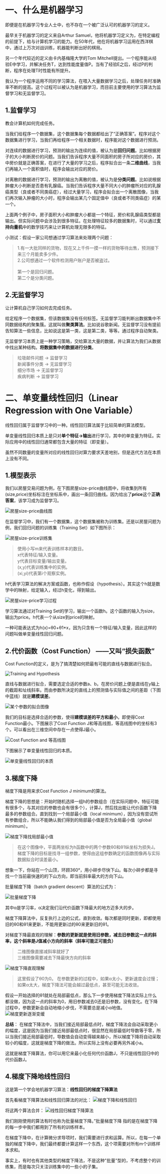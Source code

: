 # 一、什么是机器学习
即便是在机器学习专业人士中，也不存在一个被广泛认可的机器学习的定义。

最早关于机器学习的定义来自Arthur Samuel，他将机器学习定义为，在特定编程的前提下，给与计算机学习的能力。在50年代，他在将机器学习运用在西洋棋中，通过上万次对战训练，机器能判断出好的棋局。

另一个年代较近的定义由卡内基梅隆大学的Tom Mitchell提出。一个程序能从经验E中学习，并解决任务T，达到性能度量值P。当有了经验E之后，经过P的判断，程序在处理T时性能有所提升。

我认为一个程序运用不同的学习算法，在喂入大量数据学习之后，处理任务时准确率不断的提高。这个过程可以被认为是机器学习，而目前主要使用的学习算法为监督学习和无监督学习。

## 1.监督学习
教会计算机如何完成任务。

当我们给程序一个数据集，这个数据集每个数据都给出了“正确答案”。程序对这个数据集进行学习，当我们再给程序一个相关数据时，程序能对这个数据进行预测。

对连续的数据进行学习，预测的输出为连续的值，被认为是**回归问题**。比如根据房子的大小判断房价的问题。当我们告诉程序大量不同面积的房子所对应的房价，其中房价就是正确答案，在进行了大量的学习之后，程序拟合出一条**二维曲线**，当我们再输入一个面积值时，程序会输出对应的房价。

对离散的数据进行学习，预测的输出为离散的值，被认为是**分类问题**。比如说根据肿瘤大小判断是否患有乳腺癌。当我们告诉程序大量不同大小的肿瘤所对应的乳腺癌类型（良或者不同类癌症），经过大量学习，程序会拟合出一个离散图像，当我们再次输入肿瘤的大小时，程序会输出某几个固定值中（良或者不同类癌症）的某一个。

上面两个例子中，房子面积大小和肿瘤大小都是一个特征，房价和乳腺癌类型都是输出。但实际问题中会涉及到很多特征。在处理特征较多的数据集时，可以通过**支持向量机**中的数学技巧来让计算机处理无限多的特征。

小测试：假设一家公司想通过学习算法来处理两个问题：
> 1.有一大批同样的货物，现在又上千件一摸一样的货物等待出售，预测接下来三个月能卖多少件。<br>
> 2.公司想通过一个软件检测用户账户是否被盗过。<br>
> <br>
> 第一个是回归问题。<br>
> 第二个是分类问题。<br>

## 2.无监督学习
让计算机自己学习如何去完成任务。

给定程序一个数据集，但该数据集没有任何标签。无监督学习能判断出数据集中不同数据结构的聚集簇。这就叫做**聚类算法**。比如说谷歌新闻。无监督学习没有提前告知算法一些信息，比如说这是第一类，这是第二类，等等。通过程序自动聚类。

无监督学习本质上是一种学习策略，交给算法大量的数据，并让算法为我们从数据中找出某种结构。**将数据集中的数据进行分类**。

> 垃圾邮件问题 -> 监督学习<br>
> 新闻事件分类 -> 无监督学习<br>
> 细分市场     -> 无监督学习<br>
> 疾病判断     -> 监督学习<br>

# 二、单变量线性回归（Linear Regression with One Variable）
线性回归属于监督学习中的一种。线性回归算法属于比较简单的算法模型。

单变量线性回归本质上是只对**单个特征->输出**进行学习，其中的单变量为特征。实际应用中的线性回归通常都包含大量的特征（即变量）。

虽然不同数量的变量所对应的线性回归对算力要求天差地别，但是迭代方法在本质上没有不同。

## 1.模型表示
我们以房屋交易问题为例，在下图房屋size-price曲线图中，将收集到所有(size,price)坐标标注在坐标系中，画出一条回归曲线。因为给出了**price**这个**正确答案**，该学习成为监督学习。

![房屋size-price曲线图](https://github.com/yiyading/NLP-and-ML/blob/master/img/%E6%88%BF%E5%B1%8Bsize-price%E6%9B%B2%E7%BA%BF%E5%9B%BE.jpg)<br>

在监督学习中，我们有一个数据集，这个数据集被称为训练集。还是以房屋问题为例，我们回归问题的训练集（Training Set）如下图所示：

![房屋size-price训练集](https://github.com/yiyading/NLP-and-ML/blob/master/img/%E6%88%BF%E5%B1%8Bsize-price%E8%AE%AD%E7%BB%83%E9%9B%86.jpg)
> 使用小写m来代表训练样本的数目。<br>
> x代表特征/输入变量。<br>
> y代表目标变量/输出变量。<br>
> (x,y)代表训练集中的实例。<br>
> (xi,yi)代表第i个观察实例。<br>

h代表学习算法的解决方案或函数，也称作假设（hypothesis）。其实这个h就是数学中的映射，给定输入，经过h变化，得到输出。

![房屋size-price学习过程](https://github.com/yiyading/NLP-and-ML/blob/master/img/%E6%88%BF%E5%B1%8Bsize-price%E5%AD%A6%E4%B9%A0%E8%BF%87%E7%A8%8B.jpg)

学习算法通过对Training Set的学习，输出一个函数h。这个函数的输入为size，输出为price。h代表一个从size到price的映射。

一种可能表达式为h(x)=θ0+θ1\*x，因为只含有一个特征/输入变量，因此这样的问题叫做单变量线性回归问题。

## 2.代价函数（Cost Function） ——又叫“损失函数”
Cost Function的定义，是为了搞清楚如何把最有可能的直线与数据进行拟合。

![Training and Hypothesis](https://github.com/yiyading/NLP-and-ML/blob/master/img/Training-Set%20and%20Hypothesis.jpg)

直线与数据进行拟合，需要选定合适的参数a、b。在房价问题上便是直线在y轴上的截距和址线斜率。而由参数所决定的直线上的预测值与实际值之间的差距（下图中蓝线）就是**建模误差**。

![某个参数的拟合图像](https://github.com/yiyading/NLP-and-ML/blob/master/img/%E6%9F%90%E4%B8%AA%E5%8F%82%E6%95%B0%E7%9A%84%E6%8B%9F%E5%90%88%E5%9B%BE%E5%83%8F.jpg)

我们的目标是选择合适的参数，使得**建模误差的平方和最小**，即使得Cost Function最小。下图展示了Cost Function J和等高线图，等高线图中的坐标有3个。可以看出在三维空间中存在一点使得J最小。

![Cost Function and 等高线图](https://github.com/yiyading/NLP-and-ML/blob/master/img/%E6%8D%9F%E5%A4%B1%E5%87%BD%E6%95%B0%E4%B8%8E%E7%AD%89%E9%AB%98%E7%BA%BF%E5%9B%BE.png)

下图展示了单变量线性回归的本质。

![单变量线性回归的本质](https://github.com/yiyading/NLP-and-ML/blob/master/img/%E5%8D%95%E5%8F%98%E9%87%8F%E7%BA%BF%E6%80%A7%E5%9B%9E%E5%BD%92%E6%9C%AC%E8%B4%A8.jpg)

## 3.梯度下降
梯度下降是用来求Cost Function J minimum的算法。

梯度下降的思想是：开始时随机选择一组h的参数组合（在实际问题中，特征可能有很多个，与其对应的参数也会有很多个），计算J，然后找出能让代价函数下降最多的参数组合。直到找到一个局部最小值（local minimum），因为没有尝试所有参数组合，所以不能确认我们得到的局部最小值是否为全局最小值（global minimum）。

![梯度下降找局部最小值](https://github.com/yiyading/NLP-and-ML/blob/master/img/%E6%A2%AF%E5%BA%A6%E4%B8%8B%E9%99%8D%E6%8B%9B%E5%B1%80%E9%83%A8%E6%9C%80%E5%B0%8F%E5%80%BC.jpg)

> 在这个图像中，平面两坐标为h函数中的两个参数θ0和θ1纵坐标为损失J。<br>
> 梯度下降的目标是找寻一组参数，使得由这组参数确定的函数图像再与实际数据拟合时误差最小。

想象一下，你站在一个山顶，环顾360°，用小碎步尽快下山。每次小碎步都是寻找一个当前最快速的的下山方向，即当前斜率最大的方向下山。

批量梯度下降（batch gradient descent）算法的公式为：

![批量梯度下降](https://github.com/yiyading/NLP-and-ML/blob/master/img_ML/%E6%89%B9%E9%87%8F%E6%A2%AF%E5%BA%A6%E4%B8%8B%E9%99%8D.png)

其中α是学习率，α决定我们沿代价函数下降最大的地方迈多大的步。

梯度下降算法中，反复执行上边的公式，直到收敛。每次都是同时更新，即都使用旧的θ0和θ1来更新，不能用更新过的θ0来更新旧的θ1。

对梯度下降最直观的理解：**参数的更新就是使用旧参数，减去旧参数这一点的斜率，这个斜率是J值减小方向的斜率（斜率可能正可能负）**
> 二维图像直接减斜率就好了<br>
> 三维图像需要减去下降最快方向的斜率<br>

![梯度下降直观理解](https://github.com/yiyading/NLP-and-ML/blob/master/img_ML/%E6%A2%AF%E5%BA%A6%E4%B8%8B%E9%99%8D%E7%9B%B4%E8%A7%82%E7%90%86%E8%A7%A3.png)
> 这里假设了θ0为0。
在参数更新的过程中，如果α太小，更新速度会过慢；如果α太大，梯度下降法可能会越过最低点，甚至可能无法收敛。

假设一开始选择的θ1就处在局部最低点，那么下一步使用梯度下降法实际上什么都没做，因为这一点的斜率为0，用旧参数减去0还是旧参数，没有变化。在下降过程中，参数更新会自动地缩小步伐，不需要总是减小α地值。
![梯度更新逐渐变缓](https://github.com/yiyading/NLP-and-ML/blob/master/img_ML/%E6%A2%AF%E5%BA%A6%E6%9B%B4%E6%96%B0%E9%80%90%E6%B8%90%E5%8F%98%E7%BC%93.png)

**总结**：
在梯度下降法中，当我们接近局部最低点时，梯度下降法会自动采取更小的幅度，这是因为当我们接近局部最低点时，很显然在局部最低时导数等于零，所以当我们接近局部最低时，导数值会自动变得越来越小，所以梯度下降将自动采取较小的幅度，这就是梯度下降的做法。所以实际上没有必要再另外减小a。

这就是梯度下降算法，你可以用它来最小化任何代价函数J，不只是线性回归中的代价函数J。

## 4.梯度下降地线性回归

这是第一个学会地机器学习算法：**线性回归的梯度下降算法**

首先看梯度下降算法和线性回归算法的对比：
![梯度下降和线性回归](https://github.com/yiyading/NLP-and-ML/blob/master/img_ML/%E6%A2%AF%E5%BA%A6%E4%B8%8B%E9%99%8D%E5%92%8C%E7%BA%BF%E6%80%A7%E5%9B%9E%E5%BD%92.png)

将这两个算法合并：
![线性回归梯度下降算法](https://github.com/yiyading/NLP-and-ML/blob/master/img_ML/%E7%BA%BF%E6%80%A7%E5%9B%9E%E5%BD%92%E7%9A%84%E6%A2%AF%E5%BA%A6%E4%B8%8B%E9%99%8D%E7%AE%97%E6%B3%95.png)

我们刚刚使用的算法有时也称为批量梯度下降。”批量梯度下降 指的是在梯度下降的每一步中我们都用到了所有的训练样本。

在梯度下降中，在计算微分求导项时，我们需要进行求和运算。所以，在每一个单独的梯度下降中，我们最终都要计算这样一个东西，这个项需要对所有m个训练样本求和。

事实上，有时也有其他类型的梯度下降法，不是这种"批量"型的，不考虑整个的训练集，而是每次只关注训练集中的一些小的子集。


